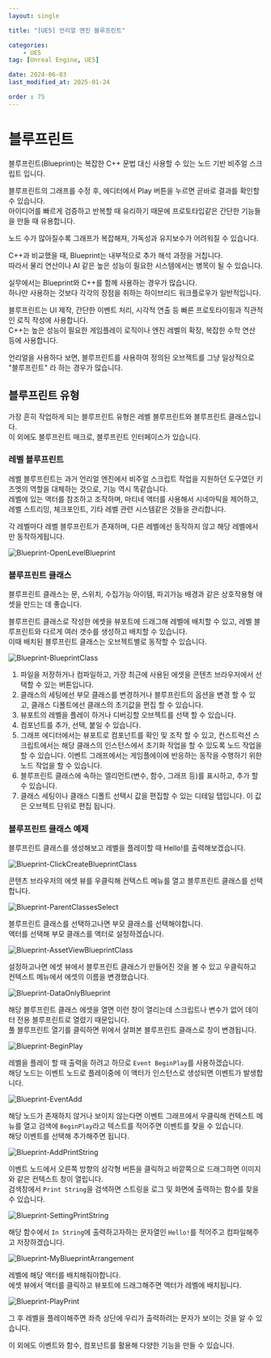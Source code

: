 ```yaml
---
layout: single

title: "[UE5] 언리얼 엔진 블루프린트"

categories:
    - UE5
tag: [Unreal Engine, UE5]

date: 2024-06-03
last_modified_at: 2025-01-24

order : 75
---
```


# 블루프린트

블루프린트(Blueprint)는 복잡한 C++ 문법 대신 사용할 수 있는 노드 기반 비주얼 스크립트 입니다.  

블루프린트의 그래프를 수정 후, 에디터에서 Play 버튼을 누르면 곧바로 결과를 확인할 수 있습니다.  
아이디어를 빠르게 검증하고 반복할 때 유리하기 때문에 프로토타입같은 간단한 기능들을 만들 때 유용합니다.

노드 수가 많아질수록 그래프가 복잡해져, 가독성과 유지보수가 어려워질 수 있습니다.

C++과 비교했을 때, Blueprint는 내부적으로 추가 해석 과정을 거칩니다.  
따라서 물리 연산이나 AI 같은 높은 성능이 필요한 시스템에서는 병목이 될 수 있습니다.

실무에서는 Blueprint와 C++를 함께 사용하는 경우가 많습니다.  
하나만 사용하는 것보다 각각의 장점을 취하는 하이브리드 워크플로우가 일반적입니다.

블루프린트는 UI 제작, 간단한 이벤트 처리, 시각적 연출 등 빠른 프로토타이핑과 직관적인 로직 작성에 사용합니다.  
C++는 높은 성능이 필요한 게임플레이 로직이나 엔진 레벨의 확장, 복잡한 수학 연산 등에 사용합니다.

언리얼을 사용하다 보면, 블루프린트를 사용하여 정의된 오브젝트를 그냥 일상적으로 "블루프린트" 라 하는 경우가 많습니다.

## 블루프린트 유형

가장 흔히 작업하게 되는 블루프린트 유형은 레벨 블루프린트와 블루프린트 클래스입니다.  
이 외에도 블루프린트 매크로, 블루프린트 인터페이스가 있습니다.

### 레벨 블루프린트

레벨 블루프린트는 과거 언리얼 엔진에서 비주얼 스크립트 작업을 지원하던 도구였던 키즈멧의 역할을 대체하는 것으로, 기능 역시 똑같습니다.  
레벨에 있는 액터를 참조하고 조작하며, 마티네 액터를 사용해서 시네마틱을 제어하고, 레벨 스트리밍, 체크포인트, 기타 레벨 관련 시스템같은 것들을 관리합니다.

각 레벨마다 레벨 블루프린트가 존재하며, 다른 레벨에선 동작하지 않고 해당 레벨에서만 동작하게됩니다.

![Blueprint-OpenLevelBlueprint]({{site.url}}/images/Unreal/ue5/2024-06-03-Blueprint/Blueprint-OpenLevelBlueprint.PNG)

### 블루프린트 클래스

블루프린트 클래스는 문, 스위치, 수집가능 아이템, 파괴가능 배경과 같은 상호작용형 애셋을 만드는 데 좋습니다.

블루프린트 클래스로 작성한 에셋을 뷰포트에 드래그해 레벨에 배치할 수 있고, 레벨 블루프린트와 다르게 여러 갯수를 생성하고 배치할 수 있습니다.  
이때 배치된 블루프린트 클래스는 오브젝트별로 동작할 수 있습니다.

![Blueprint-BlueprintClass]({{site.url}}/images/Unreal/ue5/2024-06-03-Blueprint/Blueprint-BlueprintClass.PNG)

1. 파일을 저장하거나 컴파일하고, 가장 최근에 사용된 에셋을 콘텐츠 브라우저에서 선택할 수 있는 버튼입니다.
2. 클래스의 세팅에선 부모 클래스를 변경하거나 블루프린트의 옵션을 변경 할 수 있고, 클래스 디폴트에선 클래스의 초기값을 편집 할 수 있습니다.
3. 뷰포트의 레벨을 플레이 하거나 디버깅할 오브젝트를 선택 할 수 있습니다.
4. 컴포넌트를 추가, 선택, 붙일 수 있습니다.
5. 그래프 에디터에서는 뷰포트로 컴포넌트를 확인 및 조작 할 수 있고, 컨스트럭션 스크립트에서는 해당 클래스의 인스턴스에서 초기화 작업을 할 수 있도록 노드 작업을 할 수 있습니다. 이벤트 그래프에서는 게임플에이에 반응하는 동작을 수행하기 위한 노드 작업을 할 수 있습니다.
6. 블루프린트 클래스에 속하는 엘리먼트(변수, 함수, 그래프 등)를 표시하고, 추가 할 수 있습니다.
7. 클래스 세팅이나 클래스 디폴트 선택시 값을 편집할 수 있는 디테일 탭입니다. 이 값은 오브젝트 단위로 편집 됩니다.

### 블루프린트 클래스 예제

블루프린트 클래스를 생성해보고 레벨을 플레이할 때 Hello!를 출력해보겠습니다.

![Blueprint-ClickCreateBlueprintClass]({{site.url}}/images/Unreal/ue5/2024-06-03-Blueprint/Blueprint-ClickCreateBlueprintClass.PNG)

콘텐츠 브라우저의 에셋 뷰를 우클릭해 컨텍스트 메뉴를 열고 블루프린트 클래스를 선택합니다.

![Blueprint-ParentClassesSelect]({{site.url}}/images/Unreal/ue5/2024-06-03-Blueprint/Blueprint-ParentClassesSelect.PNG)

블루프린트 클래스를 선택하고나면 부모 클래스를 선택해야합니다.  
액터를 선택해 부모 클래스를 액터로 설정하겠습니다.

![Blueprint-AssetViewBlueprintClass]({{site.url}}/images/Unreal/ue5/2024-06-03-Blueprint/Blueprint-AssetViewBlueprintClass.PNG)

설정하고나면 에셋 뷰에서 블루프린트 클래스가 만들어진 것을 볼 수 있고 우클릭하고 컨텍스트 메뉴에서 에셋의 이름을 변경했습니다.

![Blueprint-DataOnlyBlueprint]({{site.url}}/images/Unreal/ue5/2024-06-03-Blueprint/Blueprint-DataOnlyBlueprint.PNG)

해당 블루프린트 클래스 에셋을 열면 이런 창이 열리는데 스크립트나 변수가 없어 데이터 전용 블루프린트로 열렸기 때문입니다.  
풀 블루프린트 열기를 클릭하면 위에서 살펴본 블루프린트 클래스로 창이 변경됩니다.

![Blueprint-BeginPlay]({{site.url}}/images/Unreal/ue5/2024-06-03-Blueprint/Blueprint-BeginPlay.PNG)

레벨을 플레이 할 때 출력을 하려고 하므로 `Event BeginPlay`를 사용하겠습니다.  
해당 노드는 이벤트 노드로 플레이중에 이 액터가 인스턴스로 생성되면 이벤트가 발생합니다.

![Blueprint-EventAdd]({{site.url}}/images/Unreal/ue5/2024-06-03-Blueprint/Blueprint-EventAdd.PNG)

해당 노드가 존재하지 않거나 보이지 않는다면 이벤트 그래프에서 우클릭해 컨텍스트 메뉴를 열고 검색에 `BeginPlay`라고 텍스트를 적어주면 이벤트를 찾을 수 있습니다.  
해당 이벤트를 선택해 추가해주면 됩니다.

![Blueprint-AddPrintString]({{site.url}}/images/Unreal/ue5/2024-06-03-Blueprint/Blueprint-AddPrintString.PNG)

이벤트 노드에서 오른쪽 방향의 삼각형 버튼을 클릭하고 바깥쪽으로 드래그하면 이미지와 같은 컨텍스트 창이 열립니다.  
검색창에서 `Print String`을 검색하면 스트링을 로그 및 화면에 출력하는 함수를 찾을 수 있습니다.

![Blueprint-SettingPrintString]({{site.url}}/images/Unreal/ue5/2024-06-03-Blueprint/Blueprint-SettingPrintString.PNG)

해당 함수에서 `In String`에 출력하고자하는 문자열인 `Hello!`를 적어주고 컴파일해주고 저장하겠습니다.

![Blueprint-MyBlueprintArrangement]({{site.url}}/images/Unreal/ue5/2024-06-03-Blueprint/Blueprint-MyBlueprintArrangement.PNG)

레벨에 해당 액터를 배치해줘야합니다.  
에셋 뷰에서 액터를 클릭하고 뷰포트에 드래그해주면 액터가 레벨에 배치됩니다.  

![Blueprint-PlayPrint]({{site.url}}/images/Unreal/ue5/2024-06-03-Blueprint/Blueprint-PlayPrint.PNG)

그 후 레벨을 플레이해주면 좌측 상단에 우리가 출력하려는 문자가 보이는 것을 알 수 있습니다.

이 외에도 이벤트와 함수, 컴포넌트를 활용해 다양한 기능을 만들 수 있습니다.